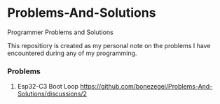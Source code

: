 # Problems-And-Solutions
Programmer Problems and Solutions

This repositiory is created as my personal note on the problems I have encountered during any of my programming.

### Problems 
1. Esp32-C3 Boot Loop https://github.com/bonezegei/Problems-And-Solutions/discussions/2
